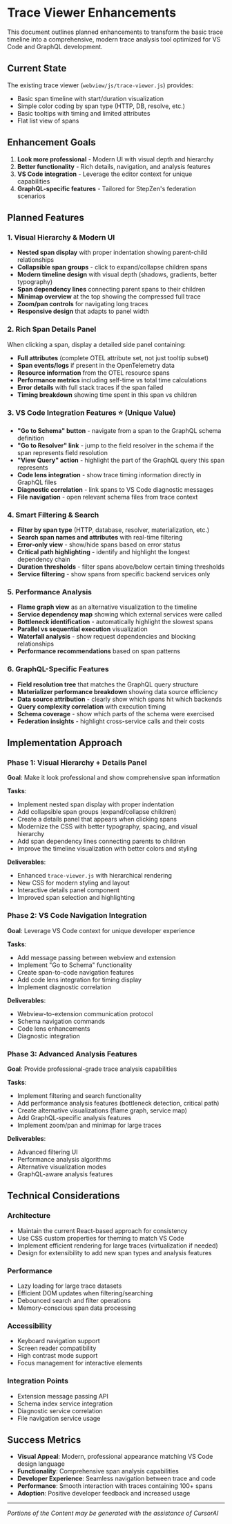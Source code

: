 <!--
Copyright IBM Corp. 2025
Assisted by CursorAI
-->

# Trace Viewer Enhancements

This document outlines planned enhancements to transform the basic trace timeline into a comprehensive, modern trace analysis tool optimized for VS Code and GraphQL development.

## Current State

The existing trace viewer (`webview/js/trace-viewer.js`) provides:

- Basic span timeline with start/duration visualization
- Simple color coding by span type (HTTP, DB, resolve, etc.)
- Basic tooltips with timing and limited attributes
- Flat list view of spans

## Enhancement Goals

1. **Look more professional** - Modern UI with visual depth and hierarchy
2. **Better functionality** - Rich details, navigation, and analysis features
3. **VS Code integration** - Leverage the editor context for unique capabilities
4. **GraphQL-specific features** - Tailored for StepZen's federation scenarios

## Planned Features

### 1. Visual Hierarchy & Modern UI

- **Nested span display** with proper indentation showing parent-child relationships
- **Collapsible span groups** - click to expand/collapse children spans
- **Modern timeline design** with visual depth (shadows, gradients, better typography)
- **Span dependency lines** connecting parent spans to their children
- **Minimap overview** at the top showing the compressed full trace
- **Zoom/pan controls** for navigating long traces
- **Responsive design** that adapts to panel width

### 2. Rich Span Details Panel

When clicking a span, display a detailed side panel containing:

- **Full attributes** (complete OTEL attribute set, not just tooltip subset)
- **Span events/logs** if present in the OpenTelemetry data
- **Resource information** from the OTEL resource spans
- **Performance metrics** including self-time vs total time calculations
- **Error details** with full stack traces if the span failed
- **Timing breakdown** showing time spent in this span vs children

### 3. VS Code Integration Features ⭐ (Unique Value)

- **"Go to Schema" button** - navigate from a span to the GraphQL schema definition
- **"Go to Resolver" link** - jump to the field resolver in the schema if the span represents field resolution
- **"View Query" action** - highlight the part of the GraphQL query this span represents
- **Code lens integration** - show trace timing information directly in GraphQL files
- **Diagnostic correlation** - link spans to VS Code diagnostic messages
- **File navigation** - open relevant schema files from trace context

### 4. Smart Filtering & Search

- **Filter by span type** (HTTP, database, resolver, materialization, etc.)
- **Search span names and attributes** with real-time filtering
- **Error-only view** - show/hide spans based on error status
- **Critical path highlighting** - identify and highlight the longest dependency chain
- **Duration thresholds** - filter spans above/below certain timing thresholds
- **Service filtering** - show spans from specific backend services only

### 5. Performance Analysis

- **Flame graph view** as an alternative visualization to the timeline
- **Service dependency map** showing which external services were called
- **Bottleneck identification** - automatically highlight the slowest spans
- **Parallel vs sequential execution** visualization
- **Waterfall analysis** - show request dependencies and blocking relationships
- **Performance recommendations** based on span patterns

### 6. GraphQL-Specific Features

- **Field resolution tree** that matches the GraphQL query structure
- **Materializer performance breakdown** showing data source efficiency
- **Data source attribution** - clearly show which spans hit which backends
- **Query complexity correlation** with execution timing
- **Schema coverage** - show which parts of the schema were exercised
- **Federation insights** - highlight cross-service calls and their costs

## Implementation Approach

### Phase 1: Visual Hierarchy + Details Panel

**Goal**: Make it look professional and show comprehensive span information

**Tasks**:

- Implement nested span display with proper indentation
- Add collapsible span groups (expand/collapse children)
- Create a details panel that appears when clicking spans
- Modernize the CSS with better typography, spacing, and visual hierarchy
- Add span dependency lines connecting parents to children
- Improve the timeline visualization with better colors and styling

**Deliverables**:

- Enhanced `trace-viewer.js` with hierarchical rendering
- New CSS for modern styling and layout
- Interactive details panel component
- Improved span selection and highlighting

### Phase 2: VS Code Navigation Integration

**Goal**: Leverage VS Code context for unique developer experience

**Tasks**:

- Add message passing between webview and extension
- Implement "Go to Schema" functionality
- Create span-to-code navigation features
- Add code lens integration for timing display
- Implement diagnostic correlation

**Deliverables**:

- Webview-to-extension communication protocol
- Schema navigation commands
- Code lens enhancements
- Diagnostic integration

### Phase 3: Advanced Analysis Features

**Goal**: Provide professional-grade trace analysis capabilities

**Tasks**:

- Implement filtering and search functionality
- Add performance analysis features (bottleneck detection, critical path)
- Create alternative visualizations (flame graph, service map)
- Add GraphQL-specific analysis features
- Implement zoom/pan and minimap for large traces

**Deliverables**:

- Advanced filtering UI
- Performance analysis algorithms
- Alternative visualization modes
- GraphQL-aware analysis features

## Technical Considerations

### Architecture

- Maintain the current React-based approach for consistency
- Use CSS custom properties for theming to match VS Code
- Implement efficient rendering for large traces (virtualization if needed)
- Design for extensibility to add new span types and analysis features

### Performance

- Lazy loading for large trace datasets
- Efficient DOM updates when filtering/searching
- Debounced search and filter operations
- Memory-conscious span data processing

### Accessibility

- Keyboard navigation support
- Screen reader compatibility
- High contrast mode support
- Focus management for interactive elements

### Integration Points

- Extension message passing API
- Schema index service integration
- Diagnostic service correlation
- File navigation service usage

## Success Metrics

- **Visual Appeal**: Modern, professional appearance matching VS Code design language
- **Functionality**: Comprehensive span analysis capabilities
- **Developer Experience**: Seamless navigation between trace and code
- **Performance**: Smooth interaction with traces containing 100+ spans
- **Adoption**: Positive developer feedback and increased usage

---

_Portions of the Content may be generated with the assistance of CursorAI_
